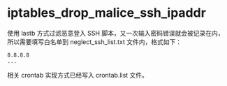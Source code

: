 # iptables_drop_malice_ssh_ipaddr

使用 lastb 方式过滤恶意登入 SSH 脚本，又一次输入密码错误就会被记录在内，所以需要填写白名单到 neglect_ssh_list.txt 文件内，格式如下：
```
8.8.8.8
...
``` 
相关 crontab 实现方式已经写入 crontab.list 文件。
